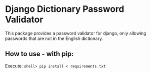 # Django Dictionary Password Validator
This package provides a password validator for django, only allowing passwords that are not in the English dictionary.


## How to use - with pip:

Execute: `
shell> pip install < requirements.txt
`
